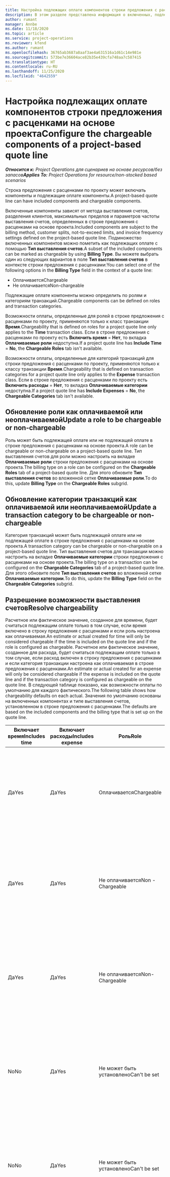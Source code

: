 ```yaml
---
title: Настройка подлежащих оплате компонентов строки предложения с расценками на основе проекта
description: В этом разделе представлена информация о включенных, подлежащих оплате и не подлежащих оплате компонентах в строках предложений с расценками на основе проекта.
author: rumant
manager: Annbe
ms.date: 11/18/2020
ms.topic: article
ms.service: project-operations
ms.reviewer: kfend
ms.author: rumant
ms.openlocfilehash: 36765ab3687a8aaf3ae4a631516a1d61c14e981e
ms.sourcegitcommit: 573be7e36604ace82b35e439cfa748aa7c587415
ms.translationtype: HT
ms.contentlocale: ru-RU
ms.lasthandoff: 11/25/2020
ms.locfileid: "4642559"
---
```

# <a name="configure-the-chargeable-components-of-a-project-based-quote-line"></a><span data-ttu-id="03b1a-103">Настройка подлежащих оплате компонентов строки предложения с расценками на основе проекта</span><span class="sxs-lookup"><span data-stu-id="03b1a-103">Configure the chargeable components of a project-based quote line</span></span>

<span data-ttu-id="03b1a-104">_**Относится к:** Project Operations для сценариев на основе ресурсов/без запасов_</span><span class="sxs-lookup"><span data-stu-id="03b1a-104">_**Applies To:** Project Operations for resource/non-stocked based scenarios_</span></span>

<span data-ttu-id="03b1a-105">Строка предложения с расценками по проекту может включать компоненты и подлежащие оплате компоненты.</span><span class="sxs-lookup"><span data-stu-id="03b1a-105">A project-based quote line can have included components and chargeable components.</span></span>

<span data-ttu-id="03b1a-106">Включенные компоненты зависят от метода выставления счетов, разделения клиентов, максимальных пределов и параметров частоты выставления счетов, определенных в строке предложения с расценками на основе проекта.</span><span class="sxs-lookup"><span data-stu-id="03b1a-106">Included components are subject to the billing method, customer splits, not-to-exceed limits, and invoice frequency settings defined on the project-based quote line.</span></span>
<span data-ttu-id="03b1a-107">Подмножество включенных компонентов можно пометить как подлежащих оплате с помощью **Тип выставления счетов**.</span><span class="sxs-lookup"><span data-stu-id="03b1a-107">A subset of the included components can be marked as chargeable by using **Billing Type**.</span></span> <span data-ttu-id="03b1a-108">Вы можете выбрать один из следующих вариантов в поле **Тип выставления счетов** в контексте строки предложения с расценками:</span><span class="sxs-lookup"><span data-stu-id="03b1a-108">You can select one of the following options in the **Billing Type** field in the context of a quote line:</span></span>

   - <span data-ttu-id="03b1a-109">Оплачивается</span><span class="sxs-lookup"><span data-stu-id="03b1a-109">Chargeable</span></span>
   - <span data-ttu-id="03b1a-110">Не оплачивается</span><span class="sxs-lookup"><span data-stu-id="03b1a-110">Non-chargeable</span></span>

<span data-ttu-id="03b1a-111">Подлежащие оплате компоненты можно определить по ролям и категориям транзакций.</span><span class="sxs-lookup"><span data-stu-id="03b1a-111">Chargeable components can be defined on roles and transaction categories.</span></span>

<span data-ttu-id="03b1a-112">Возможности оплаты, определенные для ролей в строке предложения с расценками по проекту, применяются только к класс транзакции **Время**.</span><span class="sxs-lookup"><span data-stu-id="03b1a-112">Chargeability that is defined on roles for a project quote line only applies to the **Time** transaction class.</span></span> <span data-ttu-id="03b1a-113">Если в строке предложения с расценками по проекту есть **Включить время** = **Нет**, то вкладка **Оплачиваемые роли** недоступна.</span><span class="sxs-lookup"><span data-stu-id="03b1a-113">If a project quote line has **Include Time** = **No**, the **Chargeable Roles** tab isn't available.</span></span>

<span data-ttu-id="03b1a-114">Возможности оплаты, определенные для категорий транзакций для строки предложения с расценками по проекту, применяются только к классу транзакции **Время**.</span><span class="sxs-lookup"><span data-stu-id="03b1a-114">Chargeability that is defined on transaction categories for a project quote line only applies to the **Expense** transaction class.</span></span> <span data-ttu-id="03b1a-115">Если в строке предложения с расценками по проекту есть **Включить расходы** = **Нет**, то вкладка **Оплачиваемые категории** недоступна.</span><span class="sxs-lookup"><span data-stu-id="03b1a-115">If a project quote line has **Include Expenses** = **No**, the **Chargeable Categories** tab isn't available.</span></span>

## <a name="update-a-role-to-be-chargeable-or-non-chargeable"></a><span data-ttu-id="03b1a-116">Обновление роли как оплачиваемой или неоплачиваемой</span><span class="sxs-lookup"><span data-stu-id="03b1a-116">Update a role to be chargeable or non-chargeable</span></span>
<span data-ttu-id="03b1a-117">Роль может быть подлежащей оплате или не подлежащей оплате в строке предложения с расценками на основе проекта.</span><span class="sxs-lookup"><span data-stu-id="03b1a-117">A role can be chargeable or non-chargeable on a project-based quote line.</span></span> <span data-ttu-id="03b1a-118">Тип выставления счетов для роли можно настроить на вкладке **Оплачиваемые роли** строки предложения с расценками на основе проекта.</span><span class="sxs-lookup"><span data-stu-id="03b1a-118">The billing type on a role can be configured on the **Chargeable Roles** tab of a project-based quote line.</span></span> <span data-ttu-id="03b1a-119">Для этого обновите **Тип выставления счетов** во вложенной сетке **Оплачиваемые роли**.</span><span class="sxs-lookup"><span data-stu-id="03b1a-119">To do this, update **Billing Type** on the **Chargeable Roles** subgrid.</span></span> 

## <a name="update-a-transaction-category-to-be-chargeable-or-non-chargeable"></a><span data-ttu-id="03b1a-120">Обновление категории транзакций как оплачиваемой или неоплачиваемой</span><span class="sxs-lookup"><span data-stu-id="03b1a-120">Update a transaction category to be chargeable or non-chargeable</span></span>
<span data-ttu-id="03b1a-121">Категория транзакций может быть подлежащей оплате или не подлежащей оплате в строке предложения с расценками на основе проекта.</span><span class="sxs-lookup"><span data-stu-id="03b1a-121">A transaction category can be chargeable or non-chargeable on a project-based quote line.</span></span> <span data-ttu-id="03b1a-122">Тип выставления счетов для транзакции можно настроить на вкладке **Оплачиваемые категории** строки предложения с расценками на основе проекта.</span><span class="sxs-lookup"><span data-stu-id="03b1a-122">The billing type on a transaction can be configured on the **Chargeable Categories** tab of a project-based quote line.</span></span> <span data-ttu-id="03b1a-123">Для этого обновите поле **Тип выставления счетов** во вложенной сетке **Оплачиваемые категории**.</span><span class="sxs-lookup"><span data-stu-id="03b1a-123">To do this, update the **Billing Type** field on the **Chargeable Categories** subgrid.</span></span> 

## <a name="resolve-chargeability"></a><span data-ttu-id="03b1a-124">Разрешение возможности выставления счетов</span><span class="sxs-lookup"><span data-stu-id="03b1a-124">Resolve chargeability</span></span>

<span data-ttu-id="03b1a-125">Расчетное или фактическое значение, созданное для времени, будет считаться подлежащим оплате только в том случае, если время включено в строку предложения с расценками и если роль настроена как оплачиваемая.</span><span class="sxs-lookup"><span data-stu-id="03b1a-125">An estimate or actual created for time will only be considered chargeable if the time is included on the quote line and if the role is configured as chargeable.</span></span>
<span data-ttu-id="03b1a-126">Расчетное или фактическое значение, созданное для расхода, будет считаться подлежащим оплате только в том случае, если расход включен в строку предложения с расценками и если категория транзакции настроена как оплачиваемая в строке предложения с расценками.</span><span class="sxs-lookup"><span data-stu-id="03b1a-126">An estimate or actual created for an expense will only be considered chargeable if the expense is included on the quote line and if the transaction category is configured as chargeable on the quote line.</span></span> <span data-ttu-id="03b1a-127">В следующей таблице показано, как возможности оплаты по умолчанию для каждого фактического.</span><span class="sxs-lookup"><span data-stu-id="03b1a-127">The following table shows how chargeability defaults on each actual.</span></span> <span data-ttu-id="03b1a-128">Значения по умолчанию основаны на включенных компонентах и типе выставления счетов, установленном в строке предложения с расценками.</span><span class="sxs-lookup"><span data-stu-id="03b1a-128">The defaults are based on the included components and the billing type that is set up on the quote line.</span></span>

| <span data-ttu-id="03b1a-129">Включает время</span><span class="sxs-lookup"><span data-stu-id="03b1a-129">Includes time</span></span> | <span data-ttu-id="03b1a-130">Включает расходы</span><span class="sxs-lookup"><span data-stu-id="03b1a-130">Includes expense</span></span> | <span data-ttu-id="03b1a-131">Роль</span><span class="sxs-lookup"><span data-stu-id="03b1a-131">Role</span></span> | <span data-ttu-id="03b1a-132">Категории</span><span class="sxs-lookup"><span data-stu-id="03b1a-132">Category</span></span> | <span data-ttu-id="03b1a-133">Задача</span><span class="sxs-lookup"><span data-stu-id="03b1a-133">Task</span></span> |
| --- | --- | --- | --- | --- |
| <span data-ttu-id="03b1a-134">Да</span><span class="sxs-lookup"><span data-stu-id="03b1a-134">Yes</span></span> | <span data-ttu-id="03b1a-135">Да</span><span class="sxs-lookup"><span data-stu-id="03b1a-135">Yes</span></span> | <span data-ttu-id="03b1a-136">Оплачивается</span><span class="sxs-lookup"><span data-stu-id="03b1a-136">Chargeable</span></span> | <span data-ttu-id="03b1a-137">Оплачивается</span><span class="sxs-lookup"><span data-stu-id="03b1a-137">Chargeable</span></span> | <span data-ttu-id="03b1a-138">Выставления счетов за фактическое время: Оплачивается</span><span class="sxs-lookup"><span data-stu-id="03b1a-138">Billing on a time actual: Chargeable</span></span> </br><span data-ttu-id="03b1a-139">Тип выставления счетов за фактические расходы: Оплачивается</span><span class="sxs-lookup"><span data-stu-id="03b1a-139">Billing type on an expense actual: Chargeable</span></span> |
| <span data-ttu-id="03b1a-140">Да</span><span class="sxs-lookup"><span data-stu-id="03b1a-140">Yes</span></span> | <span data-ttu-id="03b1a-141">Да</span><span class="sxs-lookup"><span data-stu-id="03b1a-141">Yes</span></span> | <span data-ttu-id="03b1a-142">Не оплачивается</span><span class="sxs-lookup"><span data-stu-id="03b1a-142">Non - Chargeable</span></span> | <span data-ttu-id="03b1a-143">Оплачивается</span><span class="sxs-lookup"><span data-stu-id="03b1a-143">Chargeable</span></span> | <span data-ttu-id="03b1a-144">Выставления счетов за фактическое время: Не оплачивается</span><span class="sxs-lookup"><span data-stu-id="03b1a-144">Billing on a time actual: Non-Chargeable</span></span> </br><span data-ttu-id="03b1a-145">Тип выставления счетов за фактические расходы: Оплачивается</span><span class="sxs-lookup"><span data-stu-id="03b1a-145">Billing type on an expense actual: Chargeable</span></span> |
| <span data-ttu-id="03b1a-146">Да</span><span class="sxs-lookup"><span data-stu-id="03b1a-146">Yes</span></span> | <span data-ttu-id="03b1a-147">Да</span><span class="sxs-lookup"><span data-stu-id="03b1a-147">Yes</span></span> | <span data-ttu-id="03b1a-148">Не оплачивается</span><span class="sxs-lookup"><span data-stu-id="03b1a-148">Non-Chargeable</span></span> | <span data-ttu-id="03b1a-149">Не оплачивается</span><span class="sxs-lookup"><span data-stu-id="03b1a-149">Non-Chargeable</span></span> | <span data-ttu-id="03b1a-150">Выставления счетов за фактическое время: Не оплачивается</span><span class="sxs-lookup"><span data-stu-id="03b1a-150">Billing on a time actual: Non-Chargeable</span></span> </br><span data-ttu-id="03b1a-151">Тип выставления счетов за фактические расходы: Не оплачивается</span><span class="sxs-lookup"><span data-stu-id="03b1a-151">Billing type on an expense actual: Non-Chargeable</span></span> |
| <span data-ttu-id="03b1a-152">No</span><span class="sxs-lookup"><span data-stu-id="03b1a-152">No</span></span> | <span data-ttu-id="03b1a-153">Да</span><span class="sxs-lookup"><span data-stu-id="03b1a-153">Yes</span></span> | <span data-ttu-id="03b1a-154">Не может быть установлено</span><span class="sxs-lookup"><span data-stu-id="03b1a-154">Can't be set</span></span> | <span data-ttu-id="03b1a-155">Оплачивается</span><span class="sxs-lookup"><span data-stu-id="03b1a-155">Chargeable</span></span> | <span data-ttu-id="03b1a-156">Выставления счетов за фактическое время: Недоступно</span><span class="sxs-lookup"><span data-stu-id="03b1a-156">Billing on a time actual: Not available</span></span> </br><span data-ttu-id="03b1a-157">Тип выставления счетов за фактические расходы: Оплачивается</span><span class="sxs-lookup"><span data-stu-id="03b1a-157">Billing type on an expense actual: Chargeable</span></span> |
| <span data-ttu-id="03b1a-158">No</span><span class="sxs-lookup"><span data-stu-id="03b1a-158">No</span></span> | <span data-ttu-id="03b1a-159">Да</span><span class="sxs-lookup"><span data-stu-id="03b1a-159">Yes</span></span> | <span data-ttu-id="03b1a-160">Не может быть установлено</span><span class="sxs-lookup"><span data-stu-id="03b1a-160">Can't be set</span></span> | <span data-ttu-id="03b1a-161">Не оплачивается</span><span class="sxs-lookup"><span data-stu-id="03b1a-161">Non-Chargeable</span></span> | <span data-ttu-id="03b1a-162">Выставления счетов за фактическое время: Недоступно</span><span class="sxs-lookup"><span data-stu-id="03b1a-162">Billing on a time actual: Not available</span></span> </br><span data-ttu-id="03b1a-163">Тип выставления счетов за фактические расходы: Не оплачивается</span><span class="sxs-lookup"><span data-stu-id="03b1a-163">Billing type on an expense actual: Non-chargeable</span></span> |
| <span data-ttu-id="03b1a-164">Да</span><span class="sxs-lookup"><span data-stu-id="03b1a-164">Yes</span></span> | <span data-ttu-id="03b1a-165">No</span><span class="sxs-lookup"><span data-stu-id="03b1a-165">No</span></span> | <span data-ttu-id="03b1a-166">Оплачивается</span><span class="sxs-lookup"><span data-stu-id="03b1a-166">Chargeable</span></span> | <span data-ttu-id="03b1a-167">Не может быть установлено</span><span class="sxs-lookup"><span data-stu-id="03b1a-167">Can't be set</span></span> | <span data-ttu-id="03b1a-168">Выставления счетов за фактическое время: Оплачивается</span><span class="sxs-lookup"><span data-stu-id="03b1a-168">Billing on a time actual: Chargeable</span></span> </br><span data-ttu-id="03b1a-169">Тип выставления счетов за фактические расходы: Недоступно</span><span class="sxs-lookup"><span data-stu-id="03b1a-169">Billing type on an expense actual: Not available</span></span> |
| <span data-ttu-id="03b1a-170">Да</span><span class="sxs-lookup"><span data-stu-id="03b1a-170">Yes</span></span> | <span data-ttu-id="03b1a-171">No</span><span class="sxs-lookup"><span data-stu-id="03b1a-171">No</span></span> | <span data-ttu-id="03b1a-172">Не оплачивается</span><span class="sxs-lookup"><span data-stu-id="03b1a-172">Non-Chargeable</span></span> | <span data-ttu-id="03b1a-173">Не может быть установлено</span><span class="sxs-lookup"><span data-stu-id="03b1a-173">Can't be set</span></span> | <span data-ttu-id="03b1a-174">Выставления счетов за фактическое время: Не оплачивается</span><span class="sxs-lookup"><span data-stu-id="03b1a-174">Billing on a time actual: Non-chargeable</span></span> </br> <span data-ttu-id="03b1a-175">Тип выставления счетов за фактические расходы: Недоступно</span><span class="sxs-lookup"><span data-stu-id="03b1a-175">Billing type on an expense actual: Not available</span></span> |
